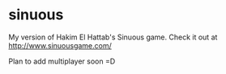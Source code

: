 # sinuous
My version of Hakim El Hattab's Sinuous game. Check it out at http://www.sinuousgame.com/

Plan to add multiplayer soon =D